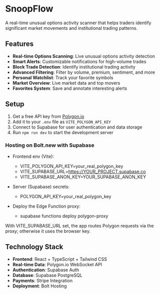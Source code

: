 # SnoopFlow

A real-time unusual options activity scanner that helps traders identify significant market movements and institutional trading patterns.

## Features

- **Real-time Options Scanning**: Live unusual options activity detection
- **Smart Alerts**: Customizable notifications for high-volume trades
- **Block Trade Detection**: Identify institutional trading activity
- **Advanced Filtering**: Filter by volume, premium, sentiment, and more
- **Personal Watchlist**: Track your favorite symbols
- **Market Overview**: Live market data and top movers
- **Favorites System**: Save and annotate interesting alerts

## Setup

1. Get a free API key from [Polygon.io](https://polygon.io/pricing)
2. Add it to your `.env` file as `VITE_POLYGON_API_KEY`
3. Connect to Supabase for user authentication and data storage
4. Run `npm run dev` to start the development server

### Hosting on Bolt.new with Supabase

- Frontend env (Vite):
	- VITE_POLYGON_API_KEY=your_real_polygon_key
	- VITE_SUPABASE_URL=https://YOUR_PROJECT.supabase.co
	- VITE_SUPABASE_ANON_KEY=YOUR_SUPABASE_ANON_KEY

- Server (Supabase) secrets:
	- POLYGON_API_KEY=your_real_polygon_key

- Deploy the Edge Function proxy:
	- supabase functions deploy polygon-proxy

With VITE_SUPABASE_URL set, the app routes Polygon requests via the proxy; otherwise it uses the browser key.
## Technology Stack

- **Frontend**: React + TypeScript + Tailwind CSS
- **Real-time Data**: Polygon.io WebSocket API
- **Authentication**: Supabase Auth
- **Database**: Supabase PostgreSQL
- **Payments**: Stripe Integration
- **Deployment**: Bolt Hosting
